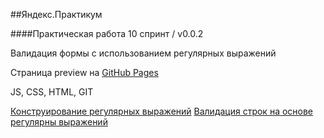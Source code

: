 ##Яндекс.Практикум

####Практическая работа 10 спринт / v0.0.2

Валидация формы с использованием регулярных выражений

Страница preview на [GitHub Pages](https://lanalong.github.io/10sprint-validation/)

 JS, CSS, HTML, GIT
 
 [Конструирование регулярных выражений](https://jex.im/regulex/#!flags=&re=%5E(a%7Cb)*%3F%24)
 [Валидация строк на основе регулярны выражений](https://regex101.com/)
 
 
 